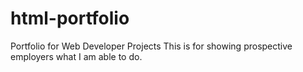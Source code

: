 # html-portfolio
Portfolio for Web Developer Projects
This is for showing prospective employers what I am able to do.  
